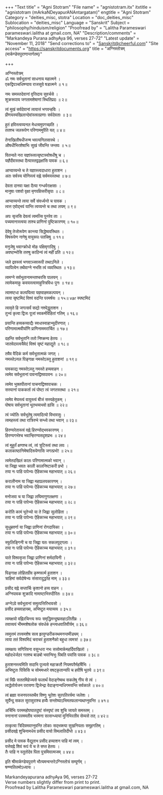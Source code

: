 +++
"Text title" = "Agni Stotram"
"File name" = "agnistotram.itx"
itxtitle = "agnistotram (mArkaNDeyapurANAntargatam)"
engtitle = "Agni Stotram"
Category = "deities_misc, stotra"
Location = "doc_deities_misc"
Sublocation = "deities_misc"
Language = "Sanskrit"
Subject = "philosophy/hinduism/religion"
"Proofread by" = "Lalitha Parameswari parameswari.lalitha at gmail.com, NA"
"Description/comments" = "Markandeya Purana adhyAya 96, verses 27-72"
"Latest update" = "November 11, 2018"
"Send corrections to" = "Sanskrit@cheerful.com"
"Site access" = "https://sanskritdocuments.org"
title = "अग्निस्तोत्रम् (मार्कण्डेयपुराणान्तर्गतम्)"

+++
  
 अग्निस्तोत्रम्   
ॐ नमः सर्वभूतानां साधनाय महात्मने ।  
एकद्विपञ्चधिष्ण्याय राजसूये षडात्मने ॥ १॥  
  
नमः समस्तदेवानां वृत्तिदाय सुवर्चसे ।  
शुक्ररूपाय जगतामशेषाणां स्थितिप्रदः ॥ २॥  
  
त्वं मुखं सर्वदेवानां त्वयात्तं भगवन्हविः ।  
प्रीणयस्यखिलान्देवांस्त्वत्प्राणाः सर्वदेवताः ॥ ३॥  
  
हुतं हविस्त्वय्यनल मेधत्वमुपगच्छति ।  
ततश्च जलरूपेण परिणाममुपैति यत् ॥ ४॥  
  
तेनाखिलौषधीजन्म भवत्यनिलसारथे ।  
औषधीभिरशेषाभिः सुखं जीवन्ति जन्तवः ॥ ५॥  
  
वितन्वते नरा यज्ञांस्त्वत्सृष्टास्वोषधीषु च ।  
यज्ञैर्देवास्तथा दैत्यास्तद्वद्रक्षांसि पावक ॥ ६॥  
  
आप्याय्यन्ते च ते यज्ञास्त्वदाधारा हुताशन ।  
अतः सर्वस्य योनिस्त्वं वह्ने सर्वमयस्तथा ॥ ७॥  
  
देवता दानवा यक्षा दैत्या गन्धर्वराक्षसाः ।  
मानुषाः पशवो वृक्षा मृगपक्षिसरीसृपाः ॥ ८॥  
  
आप्याय्यन्ते त्वया सर्वे संवर्ध्यन्ते च पावक ।  
त्वत्त एवोद्भवं यान्ति त्वय्यन्ते च तथा लयम् ॥ ९॥  
  
अपः सृजसि देवत्वं त्वमत्सि पुनरेव ताः ।  
पच्यमानास्त्वया ताश्च प्राणिनां पुष्टिकारणम् ॥ १०॥  
  
देवेषु तेजोरूपेण कान्त्या सिद्धेष्ववस्थितः ।  
विषरूपेण नागेषु वायुरूपः पतत्त्रिषु ॥ ११॥  
  
मनुजेषु भवान्क्रोधो मोहः पक्षिमृगादिषु ।  
अवष्टम्भोसि तरुषु काठिन्यं त्वं महीं प्रति ॥ १२॥  
  
जले द्रवस्त्वं भगवाञ्जवरूपी तथाऽनिले ।  
व्यापित्वेन तथैवाग्ने नभसि त्वं व्यवस्थितः ॥ १३॥  
  
त्वमग्ने सर्वभूतानामन्तश्चरसि पालयन् ।  
त्वामेकमाहुः कवयस्त्वामाहुस्त्रिविधः पुनः ॥ १४॥  
  
त्वामष्टधा कल्पयित्वा यज्ञवाहमकल्पयन् ।  
त्वया सृष्टमिदं विश्वं वदन्ति परमर्षयः ॥ १५॥  var  स्पष्टमिदं  
  
त्वामृते हि जगत्सर्वं सद्यो नश्येद्धुताशन ।  
तुभ्यं कृत्वा द्विजः पूजां स्वकर्मविहितां गतिम् ॥ १६॥  
  
प्रयान्ति हव्यकव्याद्यैः स्वधास्वाहाभ्युदीरणात् ।  
परिणामात्मवीर्याणि प्राणिनाममरार्चित ॥ १७॥  
  
दहन्ति सर्वभूतानि ततो निष्क्रम्य हेतयः ।  
जातवेदस्त्वयैवेदं विश्वं सृष्टं महाद्युते ॥ १८॥  
  
तवैव वैदिकं कर्म सर्वभूतात्मकं जगत् ।  
नमस्तेऽनल पिङ्गाक्ष नमस्तेऽस्तु हुताशन! ॥ १९॥  
  
पावकाद्य नमस्तेऽस्तु नमस्ते हव्यवाहन ।  
त्वमेव सर्वभूतानां पावनाद्विश्वपावनः ॥ २०॥  
  
त्वमेव भुक्तपीतानां पाचनाद्विश्वपाचकः ।  
सस्यानां पाककर्ता त्वं पोष्टा त्वं जगतस्तथा ॥ २१॥  
  
त्वमेव मेघस्त्वं वायुस्त्वं बीजं सस्यहेतुकम् ।  
पोषाय सर्वभूतानां भूतभव्यभवो ह्यसि ॥ २२॥  
  
त्वं ज्योतिः सर्वभूतेषु त्वमादित्यो विभावसुः ।  
त्वमहस्त्वं तथा रात्रिरुभे सन्ध्ये तथा भवान् ॥ २३॥  
  
हिरण्यरेतास्त्वं वह्ने हिरण्योद्भवकारणम् ।  
हिरण्यगर्भश्च भवान्हिरण्यसदृशप्रभः ॥ २४॥  
  
त्वं मुहूर्तं क्षणश्च त्वं, त्वं त्रुटिस्त्वं तथा लवः ।  
कलाकाष्ठानिमेषादिरूपेणासि जगत्प्रभो! ॥ २५॥  
  
त्वमेतदखिलं कालः परिणामात्मको भवान् ।  
या जिह्वा भवतः काली कालनिष्टाकरी प्रभो ।  
तया नः पाहि पापेभ्यः ऐहिकाच्च महाभयात् ॥ २६॥  
  
करालीनाम या जिह्वा महाप्रलयकारणम् ।  
तया नः पाहि पापेभ्यः ऐहिकाच्च महाभयात् ॥ २७॥  
  
मनोजवा च या जिह्वा लघिमागुणलक्षणा ।  
तया नः पाहि पापेभ्यः ऐहिकाच्च महाभयात् ॥ २८॥  
  
करोति कामं भूतेभ्यो या ते जिह्वा सुलोहिता ।  
तया नः पाहि पापेभ्यः ऐहिकाच्च महाभयात् ॥ २९॥  
  
सुधूम्रवर्णा या जिह्वा प्राणिनां रोगदायिका ।  
तया नः पाहि पापेभ्यः ऐहिकाच्च महाभयात् ॥ ३०॥  
  
स्फुलिङ्गिनी च या जिह्वा यतः सकलपुद्गलाः ।  
तया नः पाहि पापेभ्यः ऐहिकाच्च महाभयात् ॥ ३१॥  
  
याते विश्वसृजा जिह्वा प्राणिनां शर्मदायिनी ।  
तया नः पाहि पापेभ्यः ऐहिकाच्च महाभयात् ॥ ३२॥  
  
पिङ्गाक्ष लोहितग्रीव कृष्णवर्त्म हुताशन ।  
त्राहिमां सर्वदोषेभ्यः संसारादुद्धरेह माम् ॥ ३३॥  
  
प्रसीद वह्ने सप्तार्चिः कृशानो हव्य वाहन ।  
अग्निपावक शुक्रादि नामाष्टाभिरुदीरितः ॥ ३४॥  
  
अग्नेऽग्रे सर्वभूतानां समुत्पत्तिरिभावसो ।  
प्रसीद हव्यवाहाख्य, अभिष्टुत मयाव्यय ॥ ३५॥  
  
त्वमक्षयो वह्निरचिन्त्य रूपः समृद्धिमन्दुष्प्रसहाऽतितीव्रः ।  
तवाव्ययं भीममशेषलोक संवर्धकं हन्त्यधवातिवीर्यम् ॥ ३६॥  
  
त्वमुत्तमं तत्त्वमशेष सत्व हृत्पुण्डरीकस्थमनन्तमीड्यम् ।  
त्वया ततं विश्वमिदं चराचरं हुताशनैको बहुधा त्वमत्र! ॥ ३७॥  
  
त्वमक्षयः सगिरिवना वसुन्धरा नभः ससोमार्कमहर्दिवाखिलं! ।  
महोदधेर्जठर गतश्च बाडबो भवान्विभुः पिबति पयांसि पावक ॥ ३८॥  
  
हुताशनस्त्वमिति सदाभि पूज्यसे महाक्रतौ नियमपरैर्महर्षिभिः ।  
अभिष्टुतः पिसिसि च सोममध्वरे वषट्कृतान्यपि च हवीषि भूतये ॥ ३९॥  
  
त्वं विप्रैः सततमिहेज्यसे फलार्थं वेदाङ्गेष्वथ सकलेषु गीय से त्वं ।  
त्वद्धेतोर्यजन परायणा द्विजेन्द्रा वेदाङ्गान्यधिगमयन्ति सर्वकाले ॥ ४०॥  
  
त्वं ब्रह्मा यजनपरस्तथैव विष्णुः भूतेशः सुरपतिरर्यमा जलेशः ।  
सूर्येन्दू सकल सुरासुराश्च हव्यैः सन्तोष्याऽभिमतफलान्यथाप्नुवन्ति ॥ ४१॥  
  
अर्चिभिः परममहोपघातदुष्टं संस्पृष्टं तव शुचि जायते समस्तम् ।  
स्नानानां परममतीव भस्मना सत्सन्ध्यायां मुनिभिरतीव सेव्यसे तत् ॥ ४२॥  
  
तत्कृत्वा त्रिदिवमवाप्नुवन्ति लोकाः सद्भक्त्या सुखनियताः समूहगतिम् ।  
प्रसीदवह्ने शुचिनामधेय प्रसीद वायो विमलातिदीप्ते ॥ ४३॥  
  
प्रसीद मे पावक वैद्युताभ प्रसीद हव्याशन पाहि मां त्वम् ।  
यत्तेवह्ने शिवं रूपं ये च ते सप्त हेतयः ।  
तैः पाहि न स्तुतोदेव पिता पुत्रमिवात्मजम् ॥ ४४॥  
  
इति श्रीमार्कण्डेयपुराणे भौत्यमन्वन्तरेऽग्निस्तोत्रं सम्पूर्णम् ।  
षण्ण्वतितमोऽध्यायः ।  
  
Markandeyapurana adhyAya 96, verses 27-72  
Verse numbers slightly differ from print to print.  
Proofread by Lalitha Parameswari parameswari.lalitha at gmail.com, NA  
  
